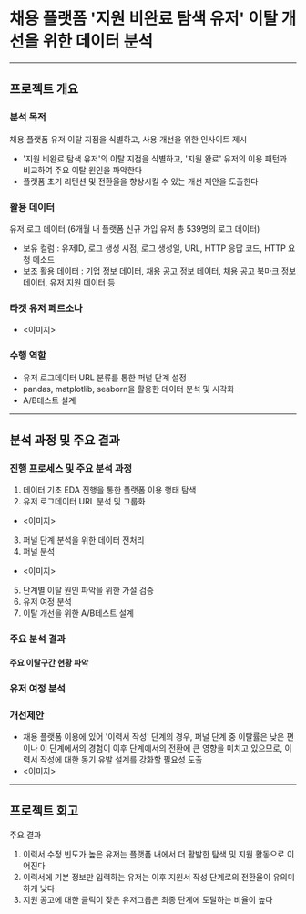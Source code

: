 # 채용 플랫폼 '지원 비완료 탐색 유저' 이탈 개선을 위한 데이터 분석
---
## 프로젝트 개요
### 분석 목적
채용 플랫폼 유저 이탈 지점을 식별하고, 사용 개선을 위한 인사이트 제시
- '지원 비완료 탐색 유저'의 이탈 지점을 식별하고, '지원 완료' 유저의 이용 패턴과 비교하여 주요 이탈 원인을 파악한다
- 플랫폼 초기 리텐션 및 전환율을 향상시킬 수 있는 개선 제안을 도출한다

### 활용 데이터
유저 로그 데이터 (6개월 내 플랫폼 신규 가입 유저 총 539명의 로그 데이터)
- 보유 컬럼 : 유저ID, 로그 생성 시점, 로그 생성일, URL, HTTP 응답 코드, HTTP 요청 메소드
- 보조 활용 데이터 : 기업 정보 데이터, 채용 공고 정보 데이터, 채용 공고 북마크 정보 데이터, 유저 지원 데이터 등

### 타겟 유저 페르소나
- <이미지> 

### 수행 역할
- 유저 로그데이터 URL 분류를 통한 퍼널 단계 설정
- pandas, matplotlib, seaborn을 활용한 데이터 분석 및 시각화
- A/B테스트 설계
---

## 분석 과정 및 주요 결과
### 진행 프로세스 및 주요 분석 과정
1) 데이터 기초 EDA 진행을 통한 플랫폼 이용 행태 탐색
2) 유저 로그데이터 URL 분석 및 그룹화
- <이미지>
3) 퍼널 단계 분석을 위한 데이터 전처리
4) 퍼널 분석
- <이미지>
5) 단계별 이탈 원인 파악을 위한 가설 검증
6) 유저 여정 분석
7) 이탈 개선을 위한 A/B테스트 설계

### 주요 분석 결과
#### 주요 이탈구간 현황 파악


### 유저 여정 분석





### 개선제안
- 채용 플랫폼 이용에 있어 '이력서 작성' 단계의 경우, 퍼널 단계 중 이탈률은 낮은 편이나 이 단계에서의 경험이 이후 단계에서의 전환에 큰 영향을 미치고 있으므로, 이력서 작성에 대한 동기 유발 설계를 강화할 필요성 도출
- <이미지>


---
## 프로젝트 회고


주요 결과
1) 이력서 수정 빈도가 높은 유저는 플랫폼 내에서 더 활발한 탐색 및 지원 활동으로 이어진다
2) 이력서에 기본 정보만 입력하는 유저는 이후 지원서 작성 단계로의 전환율이 유의미하게 낮다
3) 지원 공고에 대한 클릭이 잦은 유저그룹은 최종 단계에 도달하는 비율이 높다

